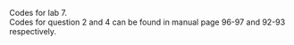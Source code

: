 Codes for lab 7.  
Codes for question 2 and 4 can be found in manual page 96-97 and 92-93 respectively.
